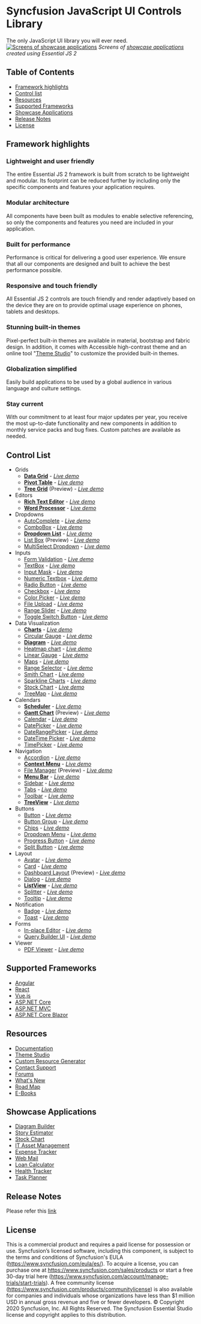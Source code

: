 # Syncfusion JavaScript UI Controls Library
 The only JavaScript UI library you will ever need.
 [![Screens of showcase applications](https://ej2.syncfusion.com/products/ej2-banner.gif)](https://syncfusion.com/javascript-ui-controls/)
 *Screens of [showcase applications](#showcase-applications) created using Essential JS 2*
 
## Table of Contents
* [Framework highlights](#framework-highlights)
* [Control list](#control-list)
* [Resources](#resources)
* [Supported Frameworks](#supported-frameworks)
* [Showcase Applications](#showcase-applications)
* [Release Notes](#release-notes)
* [License](#license)

## Framework highlights
### Lightweight and user friendly
 The entire Essential JS 2 framework is built from scratch to be lightweight and modular. Its footprint can be reduced further by including only the specific components and features your application requires.
### Modular architecture
 All components have been built as modules to enable selective referencing, so only the components and features you need are included in your application.
### Built for performance
 Performance is critical for delivering a good user experience. We ensure that all our components are designed and built to achieve the best performance possible.
### Responsive and touch friendly
 All Essential JS 2 controls are touch friendly and render adaptively based on the device they are on to provide optimal usage experience on phones, tablets and desktops.
### Stunning built-in themes
 Pixel-perfect built-in themes are available in material, bootstrap and fabric design. In addition, it comes with Accessible high-contrast theme and an online tool "[Theme Studio](https://ej2.syncfusion.com/themestudio/)" to customize the provided built-in themes.
### Globalization simplified
 Easily build applications to be used by a global audience in various language and culture settings.
### Stay current
 With our commitment to at least four major updates per year, you receive the most up-to-date functionality and new components in addition to monthly service packs and bug fixes. Custom patches are available as needed.

## Control List
 * Grids
    * [**Data Grid**](https://syncfusion.com/javascript-ui-controls/js-data-grid?utm_medium=listing&utm_source=npm&utm_campaign=ej2-common-npm) - [*Live demo*](https://ej2.syncfusion.com/demos#/material/grid/grid-overview.html)
    * [**Pivot Table**](https://www.syncfusion.com/javascript-ui-controls/js-pivot-table?utm_medium=listing&utm_source=npm&utm_campaign=ej2-common-npm) - [*Live demo*](https://ej2.syncfusion.com/demos#/material/pivot-view/default.html)
    * [**Tree Grid**](https://www.syncfusion.com/javascript-ui-controls/js-tree-grid?utm_medium=listing&utm_source=npm&utm_campaign=ej2-common-npm) (Preview) - [*Live demo*](https://ej2.syncfusion.com/demos/#/material/tree-grid/default.html)
 * Editors
    * [**Rich Text Editor**](https://www.syncfusion.com/javascript-ui-controls/js-wysiwyg-rich-text-editor?utm_medium=listing&utm_source=npm&utm_campaign=ej2-common-npm) - [*Live demo*](https://ej2.syncfusion.com/demos#/material/rich-text-editor/tools.html)
    * [**Word Processor**](https://www.syncfusion.com/javascript-ui-controls/js-word-processor?utm_medium=listing&utm_source=npm&utm_campaign=ej2-common-npm) - [*Live demo*](https://ej2.syncfusion.com/demos#/material/document-editor/default.html)
 * Dropdowns
    * [AutoComplete](https://www.syncfusion.com/javascript-ui-controls/js-autocomplete?utm_medium=listing&utm_source=npm&utm_campaign=ej2-common-npm) - [*Live demo*](https://ej2.syncfusion.com/demos#/material/auto-complete/default.html)
    * [ComboBox](https://www.syncfusion.com/javascript-ui-controls/js-combobox?utm_medium=listing&utm_source=npm&utm_campaign=ej2-common-npm) - [*Live demo*](https://ej2.syncfusion.com/demos#/material/combo-box/default.html)
    * [**Dropdown List**](https://www.syncfusion.com/javascript-ui-controls/js-dropdown-list?utm_medium=listing&utm_source=npm&utm_campaign=ej2-common-npm) - [*Live demo*](https://ej2.syncfusion.com/demos#/material/drop-down-list/default.html)
    * [List Box](https://www.syncfusion.com/javascript-ui-controls/js-listbox?utm_medium=listing&utm_source=npm&utm_campaign=ej2-common-npm) (Preview) - [*Live demo*](https://ej2.syncfusion.com/demos/#/material/list-box/default.html)
    * [MultiSelect Dropdown](https://www.syncfusion.com/javascript-ui-controls/multiselect-dropdown?utm_medium=listing&utm_source=npm&utm_campaign=ej2-common-npm) - [*Live demo*](https://ej2.syncfusion.com/demos#/material/multi-select/default.html)
 * Inputs
    * [Form Validation](https://www.syncfusion.com/javascript-ui-controls/js-form-validation?utm_medium=listing&utm_source=npm&utm_campaign=ej2-common-npm) - [*Live demo*](https://ej2.syncfusion.com/demos#/material/form-validator/default.html)
    * [TextBox](https://www.syncfusion.com/javascript-ui-controls/js-textbox?utm_medium=listing&utm_source=npm&utm_campaign=ej2-common-npm) - [*Live demo*](https://ej2.syncfusion.com/demos#/material/textbox/default.html)
    * [Input Mask](https://www.syncfusion.com/javascript-ui-controls/js-input-mask?utm_medium=listing&utm_source=npm&utm_campaign=ej2-common-npm) - [*Live demo*](https://ej2.syncfusion.com/demos#/material/maskedtextbox/default.html)
    * [Numeric Textbox](https://www.syncfusion.com/javascript-ui-controls/js-numeric-textbox?utm_medium=listing&utm_source=npm&utm_campaign=ej2-common-npm) - [*Live demo*](https://ej2.syncfusion.com/demos#/material/numerictextbox/default.html)
    * [Radio Button](https://www.syncfusion.com/javascript-ui-controls/js-radio-button?utm_medium=listing&utm_source=npm&utm_campaign=ej2-common-npm) - [*Live demo*](https://ej2.syncfusion.com/demos#/material/button/radio-button.html)
    * [Checkbox](https://www.syncfusion.com/javascript-ui-controls/js-checkbox?utm_medium=listing&utm_source=npm&utm_campaign=ej2-common-npm) - [*Live demo*](https://ej2.syncfusion.com/demos/#/material/button/checkbox.html)
    * [Color Picker](https://www.syncfusion.com/javascript-ui-controls/js-color-picker?utm_medium=listing&utm_source=npm&utm_campaign=ej2-common-npm) - [*Live demo*](https://ej2.syncfusion.com/demos#/material/color-picker/default.html)
    * [File Upload](https://www.syncfusion.com/javascript-ui-controls/js-file-upload?utm_medium=listing&utm_source=npm&utm_campaign=ej2-common-npm) - [*Live demo*](https://ej2.syncfusion.com/demos#/material/uploader/default.html)
    * [Range Slider](https://www.syncfusion.com/javascript-ui-controls/js-range-slider?utm_medium=listing&utm_source=npm&utm_campaign=ej2-common-npm) - [*Live demo*](https://ej2.syncfusion.com/demos#/material/slider/default.html)
    * [Toggle Switch Button](https://www.syncfusion.com/javascript-ui-controls/js-toggle-switch-button?utm_medium=listing&utm_source=npm&utm_campaign=ej2-common-npm) - [*Live demo*](https://ej2.syncfusion.com/demos#/material/button/switch.html)
 * Data Visualization
    * [**Charts**](https://www.syncfusion.com/javascript-ui-controls/js-charts?utm_medium=listing&utm_source=npm&utm_campaign=ej2-common-npm) - [*Live demo*](https://ej2.syncfusion.com/demos#/material/chart/line.html)
    * [Circular Gauge](https://www.syncfusion.com/javascript-ui-controls/js-circular-gauge?utm_medium=listing&utm_source=npm&utm_campaign=ej2-common-npm) - [*Live demo*](https://ej2.syncfusion.com/demos#/material/circular-gauge/default.html)
    * [**Diagram**](https://www.syncfusion.com/javascript-ui-controls/js-diagram?utm_medium=listing&utm_source=npm&utm_campaign=ej2-common-npm) - [*Live demo*](https://ej2.syncfusion.com/demos#/material/diagram/default-functionalities.html)
    * [Heatmap chart](https://www.syncfusion.com/javascript-ui-controls/js-heatmap-chart?utm_medium=listing&utm_source=npm&utm_campaign=ej2-common-npm) - [*Live demo*](https://ej2.syncfusion.com/demos#/material/heatmap/default.html)
    * [Linear Gauge](https://www.syncfusion.com/javascript-ui-controls/js-linear-gauge?utm_medium=listing&utm_source=npm&utm_campaign=ej2-common-npm) - [*Live demo*](https://ej2.syncfusion.com/demos#/material/linear-gauge/default.html)
    * [Maps](https://www.syncfusion.com/javascript-ui-controls/js-maps?utm_medium=listing&utm_source=npm&utm_campaign=ej2-common-npm) - [*Live demo*](https://ej2.syncfusion.com/demos#/material/maps/default.html)
    * [Range Selector](https://www.syncfusion.com/javascript-ui-controls/js-range-selector?utm_medium=listing&utm_source=npm&utm_campaign=ej2-common-npm) - [*Live demo*](https://ej2.syncfusion.com/demos#/material/range-navigator/default.html)
    * [Smith Chart](https://www.syncfusion.com/javascript-ui-controls/js-smith-chart?utm_medium=listing&utm_source=npm&utm_campaign=ej2-common-npm) - [*Live demo*](https://ej2.syncfusion.com/demos#/material/smith-chart/default.html)
    * [Sparkline Charts](https://www.syncfusion.com/javascript-ui-controls/js-sparkline?utm_medium=listing&utm_source=npm&utm_campaign=ej2-common-npm) - [*Live demo*](https://ej2.syncfusion.com/demos#/material/sparkline/default.html)
    * [Stock Chart](https://www.syncfusion.com/javascript-ui-controls/js-stock-chart?utm_medium=listing&utm_source=npm&utm_campaign=ej2-common-npm) - [*Live demo*](https://ej2.syncfusion.com/demos/#/material/stock-chart/default.html)
    * [TreeMap](https://www.syncfusion.com/javascript-ui-controls/js-treemap?utm_medium=listing&utm_source=npm&utm_campaign=ej2-common-npm) - [*Live demo*](https://ej2.syncfusion.com/demos#/material/treemap/default.html)
 * Calendars
    * [**Scheduler**](https://www.syncfusion.com/javascript-ui-controls/js-scheduler?utm_medium=listing&utm_source=npm&utm_campaign=ej2-common-npm) - [*Live demo*](https://ej2.syncfusion.com/demos#/material/schedule/default.html)
    * [**Gantt Chart**](https://www.syncfusion.com/javascript-ui-controls/js-gantt-chart?utm_medium=listing&utm_source=npm&utm_campaign=ej2-common-npm) (Preview) - [*Live demo*](https://ej2.syncfusion.com/demos/#/material/gantt/default.html)
    * [Calendar](https://www.syncfusion.com/javascript-ui-controls/js-calendar?utm_medium=listing&utm_source=npm&utm_campaign=ej2-common-npm) - [*Live demo*](https://ej2.syncfusion.com/demos#/material/calendar/default.html)
    * [DatePicker](https://www.syncfusion.com/javascript-ui-controls/js-datepicker?utm_medium=listing&utm_source=npm&utm_campaign=ej2-common-npm) - [*Live demo*](https://ej2.syncfusion.com/demos#/material/datepicker/default.html)
    * [DateRangePicker](https://www.syncfusion.com/javascript-ui-controls/js-daterangepicker?utm_medium=listing&utm_source=npm&utm_campaign=ej2-common-npm) - [*Live demo*](https://ej2.syncfusion.com/demos#/material/daterangepicker/default.html)
    * [DateTime Picker](https://www.syncfusion.com/javascript-ui-controls/js-datetime-picker?utm_medium=listing&utm_source=npm&utm_campaign=ej2-common-npm) - [*Live demo*](https://ej2.syncfusion.com/demos#/material/datetimepicker/default.html)
    * [TimePicker](https://www.syncfusion.com/javascript-ui-controls/js-timepicker?utm_medium=listing&utm_source=npm&utm_campaign=ej2-common-npm) - [*Live demo*](https://ej2.syncfusion.com/demos#/material/timepicker/default.html)
 * Navigation
    * [Accordion](https://www.syncfusion.com/javascript-ui-controls/js-accordion?utm_medium=listing&utm_source=npm&utm_campaign=ej2-common-npm) - [*Live demo*](https://ej2.syncfusion.com/demos#/material/accordion/default.html)
    * [**Context Menu**](https://www.syncfusion.com/javascript-ui-controls/js-context-menu?utm_medium=listing&utm_source=npm&utm_campaign=ej2-common-npm) - [*Live demo*](https://ej2.syncfusion.com/demos#/material/context-menu/default.html)
    * [File Manager](https://www.syncfusion.com/javascript-ui-controls/js-file-manager?utm_medium=listing&utm_source=npm&utm_campaign=ej2-common-npm) (Preview) - [*Live demo*](https://ej2.syncfusion.com/demos/#/material/file-manager/overview.html)
    * [**Menu Bar**](https://www.syncfusion.com/javascript-ui-controls/js-menu-bar?utm_medium=listing&utm_source=npm&utm_campaign=ej2-common-npm) - [*Live demo*](https://ej2.syncfusion.com/demos#/material/menu/default.html)
    * [Sidebar](https://www.syncfusion.com/javascript-ui-controls/js-sidebar?utm_medium=listing&utm_source=npm&utm_campaign=ej2-common-npm) - [*Live demo*](https://ej2.syncfusion.com/demos#/material/sidebar/default.html)
    * [Tabs](https://www.syncfusion.com/javascript-ui-controls/js-tabs?utm_medium=listing&utm_source=npm&utm_campaign=ej2-common-npm) - [*Live demo*](https://ej2.syncfusion.com/demos#/material/tab/default.html)
    * [Toolbar](https://www.syncfusion.com/javascript-ui-controls/js-toolbar?utm_medium=listing&utm_source=npm&utm_campaign=ej2-common-npm) - [*Live demo*](https://ej2.syncfusion.com/demos#/material/toolbar/default.html)
    * [**TreeView**](https://www.syncfusion.com/javascript-ui-controls/js-treeview?utm_medium=listing&utm_source=npm&utm_campaign=ej2-common-npm) - [*Live demo*](https://ej2.syncfusion.com/demos#/material/treeview/default.html)
 * Buttons
    * [Button](https://www.syncfusion.com/javascript-ui-controls/js-button?utm_medium=listing&utm_source=npm&utm_campaign=ej2-common-npm) - [*Live demo*](https://ej2.syncfusion.com/demos#/material/button/default.html)
    * [Button Group](https://www.syncfusion.com/javascript-ui-controls/js-button-group?utm_medium=listing&utm_source=npm&utm_campaign=ej2-common-npm) - [*Live demo*](https://ej2.syncfusion.com/demos#/material/button/button-group.html)
    * [Chips](https://www.syncfusion.com/javascript-ui-controls/js-chips?utm_medium=listing&utm_source=npm&utm_campaign=ej2-common-npm) - [*Live demo*](https://ej2.syncfusion.com/demos/#/material/chips/default.html)
    * [Dropdown Menu](https://www.syncfusion.com/javascript-ui-controls/js-dropdown-menu?utm_medium=listing&utm_source=npm&utm_campaign=ej2-common-npm) - [*Live demo*](https://ej2.syncfusion.com/demos#/material/button/dropdown-button.html)
    * [Progress Button](https://www.syncfusion.com/javascript-ui-controls/js-progress-button?utm_medium=listing&utm_source=npm&utm_campaign=ej2-common-npm) - [*Live demo*](https://ej2.syncfusion.com/demos#/material/button/progress-button.html)
    * [Split Button](https://www.syncfusion.com/javascript-ui-controls/js-split-button?utm_medium=listing&utm_source=npm&utm_campaign=ej2-common-npm) - [*Live demo*](https://ej2.syncfusion.com/demos#/material/button/split-button.html)
 * Layout
    * [Avatar](https://www.syncfusion.com/javascript-ui-controls/js-avatar?utm_medium=listing&utm_source=npm&utm_campaign=ej2-common-npm) - [*Live demo*](https://ej2.syncfusion.com/demos#/material/avatar/default.html)
    * [Card](https://www.syncfusion.com/javascript-ui-controls/js-card?utm_medium=listing&utm_source=npm&utm_campaign=ej2-common-npm) - [*Live demo*](https://ej2.syncfusion.com/demos#/material/card/basic.html)
    * [Dashboard Layout](https://www.syncfusion.com/javascript-ui-controls/js-dashboard-layout?utm_medium=listing&utm_source=npm&utm_campaign=ej2-common-npm) (Preview) - [*Live demo*](https://ej2.syncfusion.com/demos/#/material/dashboard-layout/default.html)
    * [Dialog](https://www.syncfusion.com/javascript-ui-controls/js-modal-dialog?utm_medium=listing&utm_source=npm&utm_campaign=ej2-common-npm) - [*Live demo*](https://ej2.syncfusion.com/demos#/material/dialog/default.html)
    * [**ListView**](https://www.syncfusion.com/javascript-ui-controls/js-listview?utm_medium=listing&utm_source=npm&utm_campaign=ej2-common-npm) - [*Live demo*](https://ej2.syncfusion.com/demos#/material/listview/default.html)
    * [Splitter](https://www.syncfusion.com/javascript-ui-controls/js-splitter?utm_medium=listing&utm_source=npm&utm_campaign=ej2-common-npm) - [*Live demo*](https://ej2.syncfusion.com/demos/#/material/splitter/default.html)
    * [Tooltip](https://www.syncfusion.com/javascript-ui-controls/js-tooltip?utm_medium=listing&utm_source=npm&utm_campaign=ej2-common-npm) - [*Live demo*](https://ej2.syncfusion.com/demos#/material/tooltip/default.html)
 * Notification
    * [Badge](https://www.syncfusion.com/javascript-ui-controls/js-badge?utm_medium=listing&utm_source=npm&utm_campaign=ej2-common-npm) - [*Live demo*](https://ej2.syncfusion.com/demos#/material/badge/default.html)
    * [Toast](https://www.syncfusion.com/javascript-ui-controls/js-toast?utm_medium=listing&utm_source=npm&utm_campaign=ej2-common-npm) - [*Live demo*](https://ej2.syncfusion.com/demos#/material/toast/default.html)
* Forms
    * [In-place Editor](https://www.syncfusion.com/javascript-ui-controls/js-in-place-editor?utm_medium=listing&utm_source=npm&utm_campaign=ej2-common-npm) - [*Live demo*](https://ej2.syncfusion.com/demos/#/material/inplace-editor/default.html)
    * [Query Builder UI](https://www.syncfusion.com/javascript-ui-controls/js-query-builder?utm_medium=listing&utm_source=npm&utm_campaign=ej2-common-npm) - [*Live demo*](https://ej2.syncfusion.com/demos/#/material/query-builder/default.html)
* Viewer
    * [PDF Viewer](https://www.syncfusion.com/javascript-ui-controls/js-pdf-viewer?utm_medium=listing&utm_source=npm&utm_campaign=ej2-common-npm) - [*Live demo*](https://ej2.syncfusion.com/demos/#/material/pdfviewer/default.html)
 
## Supported Frameworks
* [Angular](https://www.syncfusion.com/angular-ui-components?utm_medium=listing&utm_source=npm&utm_campaign=ej2-common-npm)
* [React](https://www.syncfusion.com/react-ui-components?utm_medium=listing&utm_source=npm&utm_campaign=ej2-common-npm)
* [Vue.js](https://www.syncfusion.com/vue-ui-components?utm_medium=listing&utm_source=npm&utm_campaign=ej2-common-npm)
* [ASP.NET Core](https://www.syncfusion.com/aspnet-core-ui-controls?utm_medium=listing&utm_source=npm&utm_campaign=ej2-common-npm)
* [ASP.NET MVC](https://www.syncfusion.com/aspnet-mvc-ui-controls?utm_medium=listing&utm_source=npm&utm_campaign=ej2-common-npm)
* [ASP.NET Core Blazor](https://www.syncfusion.com/aspnet-core-blazor-components?utm_medium=listing&utm_source=npm&utm_campaign=ej2-common-npm)

## Resources
* [Documentation](https://ej2.syncfusion.com/documentation/)
* [Theme Studio](https://ej2.syncfusion.com/themestudio/)
* [Custom Resource Generator](https://crg.syncfusion.com/)
* [Contact Support](https://www.syncfusion.com/support/directtrac/incidents/newincident?utm_medium=listing&utm_source=npm&utm_campaign=ej2-common-npm)
* [Forums](https://www.syncfusion.com/forums/essential-js2?utm_medium=listing&utm_source=npm&utm_campaign=ej2-common-npm)
* [What's New](https://www.syncfusion.com/products/whatsnew/essential-js2?utm_medium=listing&utm_source=npm&utm_campaign=ej2-common-npm)
* [Road Map](https://www.syncfusion.com/products/roadmap/essential-js2?utm_medium=listing&utm_source=npm&utm_campaign=ej2-common-npm)
* [E-Books](https://www.syncfusion.com/ebooks?tag=javascript&utm_medium=listing&utm_source=npm&utm_campaign=ej2-common-npm)

## Showcase Applications
* [Diagram Builder](https://ej2.syncfusion.com/showcase/angular/diagrambuilder/)
* [Story Estimator](https://aspdotnetcore.syncfusion.com/showcase/aspnetcore/story-estimator/)
* [Stock Chart](https://ej2.syncfusion.com/showcase/angular/stockchart)
* [IT Asset Management](https://ej2.syncfusion.com/showcase/vue/assetmanagement/)
* [Expense Tracker](https://ej2.syncfusion.com/showcase/typescript/expensetracker/)
* [Web Mail](https://ej2.syncfusion.com/showcase/typescript/webmail/)
* [Loan Calculator](https://ej2.syncfusion.com/showcase/typescript/loancalculator/)
* [Health Tracker](https://ej2.syncfusion.com/showcase/typescript/healthtracker/)
* [Task Planner](https://aspdotnetcore.syncfusion.com/showcase/aspnetcore/task-planner/)

## Release Notes
 Please refer this [link](https://ej2.syncfusion.com/documentation/release-notes/index/)

## License
 This is a commercial product and requires a paid license for possession or use. Syncfusion’s licensed software, including this component, is subject to the terms and conditions of Syncfusion's EULA (https://www.syncfusion.com/eula/es/). To acquire a license, you can purchase one at https://www.syncfusion.com/sales/products or start a free 30-day trial here (https://www.syncfusion.com/account/manage-trials/start-trials).
 A free community license (https://www.syncfusion.com/products/communitylicense) is also available for companies and individuals whose organizations have less than $1 million USD in annual gross revenue and five or fewer developers.
     © Copyright 2020 Syncfusion, Inc. All Rights Reserved. 
    The Syncfusion Essential Studio license and copyright applies to this distribution.
